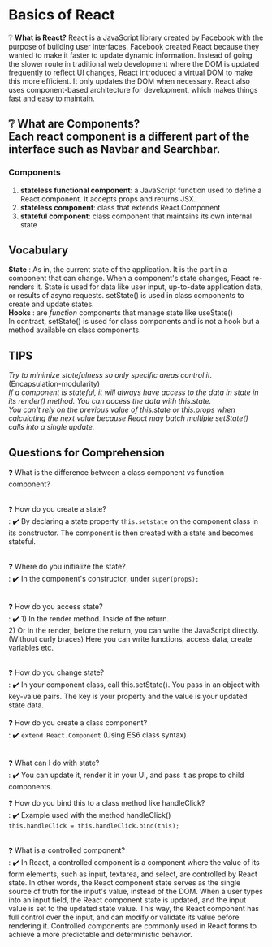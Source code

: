  # Basics of React 
 
 :grey_question: 
 **What is React?**
React is a JavaScript library created by Facebook with the purpose of building user interfaces. Facebook created React because they wanted to make it faster to update dynamic information. Instead of going the slower route in traditional web development where the DOM is updated frequently to reflect UI changes, React introduced a virtual DOM to make this more efficient. It only updates the DOM when necessary. React also uses component-based architecture for development, which makes things fast and easy to maintain. 

 :grey_question: 
 **What are Components?**<BR>
 Each react component is a different part of the interface such as Navbar and Searchbar. 
 ---
 
### Components
1. **stateless functional component**: a JavaScript function used to define a React component. It accepts props and returns JSX.
2. **stateless component**: class that extends React.Component
3. **stateful component**: class component that maintains its own internal state

## Vocabulary
**State**
: As in, the current state of the application. It is the part in a component that can change. When a component's state changes, React re-renders it. State is used for data like user input, up-to-date application data, or results of async requests. setState() is used in class components to create and update states. <br>
**Hooks** 
: are *function* components that manage state like useState()<br>In contrast, setState() is used for class components and is not a hook but a method available on class components.

## TIPS
*Try to minimize statefulness so only specific areas control it.* (Encapsulation-modularity)<br>
*If a component is stateful, it will always have access to the data in state in its render() method. You can access the data with this.state.*<br>
*You can't rely on the previous value of this.state or this.props when calculating the next value because React may batch multiple setState() calls into a single update.*<br>

## Questions for Comprehension
:question: What is the difference between a class component vs function component? <br><br>

:question: How do you create a state? <br>
: :heavy_check_mark: By declaring a state property `this.setstate` on the component class in its constructor. The component is then created with a state and becomes stateful.<br><br>

:question: Where do you initialize the state?<br>
: :heavy_check_mark: In the component's constructor, under `super(props);` <br><br>


:question: How do you access state? <br>
: :heavy_check_mark: 1) In the render method. Inside of the return. <br>
2) Or in the render, before the return, you can write the JavaScript directly. (Without curly braces) Here you can write functions, access data, create variables etc. <br><br>

:question: How do you change state? <br>
: :heavy_check_mark: In your component class, call this.setState(). You pass in an object with key-value pairs. The key is your property and the value is your updated state data. <br><br>
:question: How do you create a class component? <br>
: :heavy_check_mark: `extend React.Component` (Using ES6 class syntax)<br><br>

:question: What can I do with state? <br>
: :heavy_check_mark: You can update it, render it in your UI, and pass it as props to child components.

:question: How do you bind this to a class method like handleClick? <br>
: :heavy_check_mark: Example used with the method handleClick() <br>
`this.handleClick = this.handleClick.bind(this);`<br><br>

:question: What is a controlled component? <br>
: :heavy_check_mark:
In React, a controlled component is a component where the value of its form elements, such as input, textarea, and select, are controlled by React state. In other words, the React component state serves as the single source of truth for the input's value, instead of the DOM. When a user types into an input field, the React component state is updated, and the input value is set to the updated state value. This way, the React component has full control over the input, and can modify or validate its value before rendering it. Controlled components are commonly used in React forms to achieve a more predictable and deterministic behavior.<br><br>
